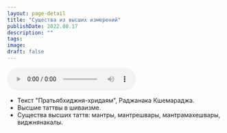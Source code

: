 ```yaml
---
layout: page-detail
title: "Существа из высших измерений"
publishDate: 2022.08.17
description: ""
tags:
image:
draft: false
---
```


<audio title="2022.08.17 - Существа из высших измерений.mp3" src="/upload/iblock/c4b/c4b0d35555869e2afbf706d8789b8a07.mp3" controls=""></audio>

* Текст "Пратьябхиджня-хридаям", Раджанака Кшемараджа.
* Высшие таттвы в шиваизме.
* Существа высших таттв: мантры, мантрешвары, мантрамахешвары, виджнянакалы.

  
